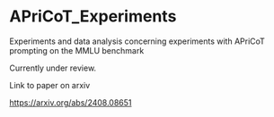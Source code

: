 # APriCoT_Experiments
Experiments and data analysis concerning experiments with APriCoT prompting on the MMLU benchmark

Currently under review.

Link to paper on arxiv

https://arxiv.org/abs/2408.08651
